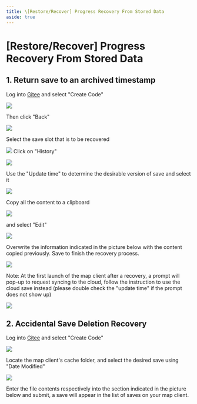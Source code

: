 ```yaml
---
title: \[Restore/Recover] Progress Recovery From Stored Data
aside: true
---
```


# [Restore/Recover] Progress Recovery From Stored Data

## 1. Return save to an archived timestamp

Log into [Gitee](https://gitee.com/) and select "Create Code"

![](image\1.png)

Then click "Back"

![](image\2.png)

Select the save slot that is to be recovered

![](image\3.png)
Click on "History"

![](image\4.png)

Use the "Update time" to determine the desirable version of save and select it

![](image\5.png)

Copy all the content to a clipboard

![](image\6.png)

and select "Edit"

![](image\7.png)

Overwrite the information indicated in the picture below with the content copied previously. Save to finish the recovery process.

![](image\8.png)

Note: At the first launch of the map client after a recovery, a prompt will pop-up to request syncing to the cloud, follow the instruction to use the cloud save instead
(please double check the "update time" if the prompt does not show up)

![](image\9.png)

## 2. Accidental Save Deletion Recovery

Log into [Gitee](https://gitee.com/) and select "Create Code"

![](image\10.png)

Locate the map client's cache folder, and select the desired save using "Date Modified"

![](image\11.png)

Enter the file contents respectively into the section indicated in the picture below and submit, a save will appear in the list of saves on your map client.

<div align="center"><img  src="image\12.png)
